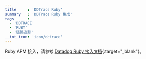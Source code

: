 ```yaml
---
title     : 'DDTrace Ruby'
summary   : 'DDTrace Ruby 集成'
tags      :
  - 'DDTRACE'
  - 'RUBY'
  - '链路追踪'
__int_icon: 'icon/ddtrace'
---
```



Ruby APM 接入，请参考 [Datadog Ruby 接入文档](https://docs.datadoghq.com/tracing/trace_collection/automatic_instrumentation/dd_libraries/ruby/#advanced-configuration){:target="_blank"}。
